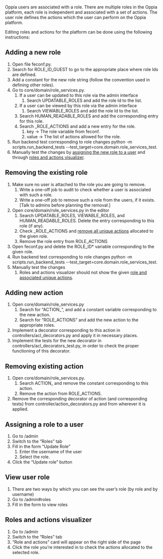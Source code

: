 Oppia users are associated with a role. There are multiple roles in the Oppia platform, each role is independent and associated with a set of actions. The user role defines the actions which the user can perform on the Oppia platform.


Editing roles and actions for the platform can be done using the following instructions: 
## Adding a new role
1. Open file feconf.py.
2. Search for ROLE_ID_GUEST to go to the appropriate place where role Ids are defined.
3. Add a constant for the new role string (follow the convention used in defining other roles).
4. Go to core/domain/role_services.py.
   1. If a user can be updated to this role via the admin interface
      1. Search UPDATABLE_ROLES and add the role Id to the list.
   2. If a user can be viewed by this role via the admin interface
      1. Search VIEWABLE_ROLES and add the role Id to the list.
   3. Search HUMAN_READABLE_ROLES and add the corresponding entry for this role.
   4. Search _ROLE_ACTIONS and add a new entry for the role.
      1. key → The role variable from feconf.
      2. value -> The list of actions allowed for the role.
5. Run backend test corresponding to role changes python -m scripts.run_backend_tests --test_target=core.domain.role_services_test.
6. Manually test the changes by [assigning the new role to a user](#assigning-a-role-to-a-user) and through [roles and actions visualizer](#roles-and-actions-visualizer).

## Removing the existing role
1. Make sure no user is attached to the role you are going to remove. 
   1. Write a one-off job to audit to check whether a user is associated with such a role.
   2. Write a one-off job to remove such a role from the users, if it exists. [Talk to admins before planning the removal.]
2. Open core/domain/role_services.py in the editor
   1. Search UPDATABLE_ROLES, VIEWABLE_ROLES, and HUMAN_READABLE_ROLES. Delete the entry corresponding to this role (if any).
   2. Check _ROLE_ACTIONS and [remove all unique actions](#removing-existing-action) allocated to the given role. 
   3. Remove the role entry from ROLE_ACTIONS
3. Open feconf.py and delete the ROLE_ID* variable corresponding to the given role.
4. Run backend test corresponding to role changes python -m scripts.run_backend_tests --test_target=core.domain.role_services_test.
5. Manually test the changes
   1. Roles and actions visualizer should not show the given [role and associated unique actions](#roles-and-actions-visualizer).


## Adding new action
1. Open core/domain/role_services.py
   1. Search for “ACTION_”, and add a constant variable corresponding to the new action.
   2. Search for “ROLE_ACTIONS” and add the new action to the appropriate roles.
2. Implement a decorator corresponding to this action in controllers/acl_decorators.py and apply it in necessary places.
3. Implement the tests for the new decorator in controllers/acl_decorators_test.py, in order to check the proper functioning of this decorator.

## Removing existing action
1. Open core/domain/role_services.py.
   1. Search ACTION_ and remove the constant corresponding to this action.
   2. Remove the action from ROLE_ACTIONS.
2. Remove the corresponding decorator of action (and corresponding tests) from controller/action_decorators.py and from wherever it is applied.


## Assigning a role to a user
1. Go to /admin
2. Switch to the “Roles” tab
3. Fill in the form “Update Role”
   1. Enter the username of the user
   2. Select the role.
4. Click the “Update role” button

## View user role
1. There are two ways by which you can see the user’s role (by role and by username)
2. Go to /admin#roles
3. Fill in the form to view roles

## Roles and actions visualizer
1. Go to /admin
2. Switch to the “Roles” tab
3. “Role and actions” card will appear on the right side of the page
4. Click the role you’re interested in to check the actions allocated to the selected role.
